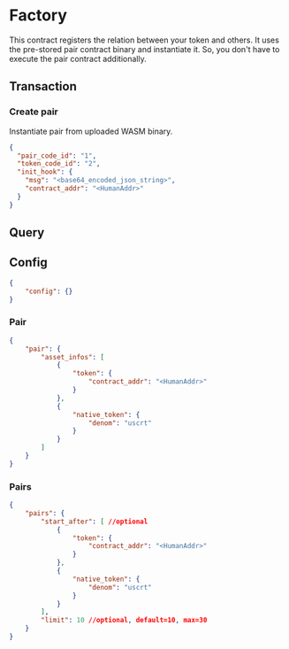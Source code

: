 # Factory

This contract registers the relation between your token and others. It uses the pre-stored pair contract binary and instantiate it. So, you don't have to execute the pair contract additionally.

## Transaction

### Create pair

Instantiate pair from uploaded WASM binary.

```json
{
  "pair_code_id": "1",
  "token_code_id": "2",
  "init_hook": {
    "msg": "<base64_encoded_json_string>",
    "contract_addr": "<HumanAddr>"
  }
}
```

## Query

## Config

```json
{
    "config": {}
}
```

### Pair

```json
{
    "pair": {
        "asset_infos": [
            {
                "token": {
                    "contract_addr": "<HumanAddr>"
                }
            },
            {
                "native_token": {
                    "denom": "uscrt"
                }
            }
        ]
    }
}
```

### Pairs

```json
{
    "pairs": {
        "start_after": [ //optional
            {
                "token": {
                    "contract_addr": "<HumanAddr>"
                }
            },
            {
                "native_token": {
                    "denom": "uscrt"
                }
            }
        ],
        "limit": 10 //optional, default=10, max=30
    }
}
```



